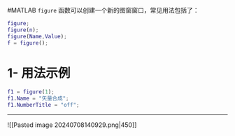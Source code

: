 #MATLAB 
`figure` 函数可以创建一个新的图窗窗口，常见用法包括了：
```matlab
figure;
figure(n);
figure(Name,Value);
f = figure();
```

# 1- 用法示例
```matlab
f1 = figure(1);
f1.Name = "矢量合成";
f1.NumberTitle = "off";
```
___
![[Pasted image 20240708140929.png|450]]
